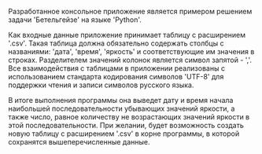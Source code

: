 Разработанное консольное приложение является примером решением задачи 'Бетельгейзе' на языке 'Python'.

Как входные данные приложение принимает таблицу с расширением '.csv'.
Такая таблица должна обязательно содержать столбцы с названиями: 'дата', 'время', 'яркость' и соответствующие им значения в строках.
Разделителем значений колонок является символ запятой - ','.
Все взаимодействия с таблицами в приложении реализованы с использованием стандарта кодирования символов 'UTF-8' для поддержки чтения и записи символов русского языка.

В итоге выполнения программы она выведет дату и время начала наибольшей последовательности убывающих значений яркости, а также число, равное количеству не возрастающих значений яркости в этой последовательности.
При желании, будет возможность создать новую таблицу с расширением '.csv' в корне программы, в которой сохранятся вышеперечисленные данные.
